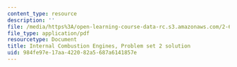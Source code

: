 ```yaml
---
content_type: resource
description: ''
file: /media/https%3A/open-learning-course-data-rc.s3.amazonaws.com/2-61-internal-combustion-engines-spring-2017/984fe97e17aa422082a5687a6141857e_MIT2_61S17_ps2_soln.pdf
file_type: application/pdf
resourcetype: Document
title: Internal Combustion Engines, Problem set 2 solution
uid: 984fe97e-17aa-4220-82a5-687a6141857e
---
```

